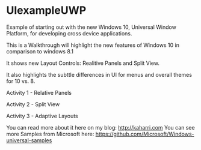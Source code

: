 # UIexampleUWP
Example of starting out with the new Windows 10, Universal Window Platform, for developing cross device applications. 

This is a Walkthrough will highlight the new features of Windows 10 in comparison to windows 8.1

It shows new Layout Controls: Realitive Panels and Split View. 

It also highlights the subttle differences in UI for menus and overall themes for 10 vs. 8. 

Activity 1 - Relative Panels

Activity 2 - Split View

Activity 3 - Adaptive Layouts

You can read more about it here on my blog: http://kaharri.com
You can see more Samples from Microsoft here: https://github.com/Microsoft/Windows-universal-samples 

